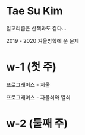 # Tae Su Kim
알고리즘은 산책과도 같다...

2019 - 2020 겨울방학에 푼 문제

# w-1 (첫 주)
프로그래머스 - 저울

프로그래머스 - 자물쇠와 열쇠

# w-2 (둘째 주)
